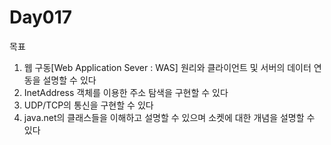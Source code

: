 # Day017

목표

1. 웹 구동[Web Application Sever : WAS] 원리와 클라이언트 및 서버의 데이터 연동을 설명할 수 있다
2. InetAddress 객체를 이용한 주소 탐색을 구현할 수 있다
3. UDP/TCP의 통신을 구현할 수 있다
4. java.net의 클래스들을 이해하고 설명할 수 있으며 소켓에 대한 개념을 설명할 수 있다